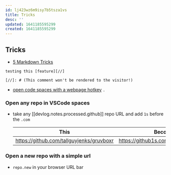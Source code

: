```yaml
---
id: lj423wz6m9isy7b5tsza1vs
title: Tricks
desc: ''
updated: 1641185595299
created: 1641185595299
---
```



## Tricks

- [5 Markdown Tricks](https://grantwinney.com/cool-markdown-tricks-for-github/)

```
testing this [feature][//]

[//]: # (This comment won't be rendered to the visitor!)
```

- [open code spaces with a webpage hotkey](https://twitter.com/github/status/1425505817827151872) `.`

### Open any repo in VSCode spaces

- take any [[devlog.notes.processed.github]] repo URL and add `1s` before the `.com`

  | This                                       | Becomes this                                 |
  | ------------------------------------------ | -------------------------------------------- |
  | <https://github.com/tallguyjenks/gruvboxr> | <https://github1s.com/tallguyjenks/gruvboxr> |

### Open a new repo with a simple url

- `repo.new` in your browser URL bar
